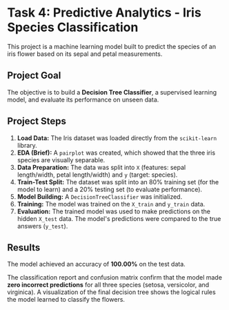 # Task 4: Predictive Analytics - Iris Species Classification

This project is a machine learning model built to predict the species of an iris flower based on its sepal and petal measurements.

## Project Goal
The objective is to build a **Decision Tree Classifier**, a supervised learning model, and evaluate its performance on unseen data.

## Project Steps

1.  **Load Data:** The Iris dataset was loaded directly from the `scikit-learn` library.
2.  **EDA (Brief):** A `pairplot` was created, which showed that the three iris species are visually separable.
3.  **Data Preparation:** The data was split into `X` (features: sepal length/width, petal length/width) and `y` (target: species).
4.  **Train-Test Split:** The dataset was split into an 80% training set (for the model to learn) and a 20% testing set (to evaluate performance).
5.  **Model Building:** A `DecisionTreeClassifier` was initialized.
6.  **Training:** The model was trained on the `X_train` and `y_train` data.
7.  **Evaluation:** The trained model was used to make predictions on the hidden `X_test` data. The model's predictions were compared to the true answers (`y_test`).

## Results

The model achieved an accuracy of **100.00%** on the test data.

The classification report and confusion matrix confirm that the model made **zero incorrect predictions** for all three species (setosa, versicolor, and virginica). A visualization of the final decision tree shows the logical rules the model learned to classify the flowers.

